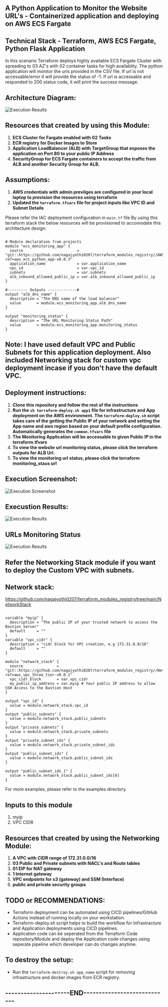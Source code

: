 ## A Python Application to Monitor the Website URL's - Containerized application and deploying on AWS ECS Fargate
## Technical Stack - Terraform, AWS ECS Fargate, Python Flask Application
In this scenario Terraform deploys highly available ECS Fargate Cluster with spreading to 03 AZ's with 02 container tasks for high availablity. The python application will monitor the urls provided in the CSV file. 
If url is not accessable/error it will provide the status of -1. If url is accessable and responded to 200 status code, it will print the success message.

## Architecture Diagram:
![Execution Results](./screenshots/Architecture_diagram.png)

## Resources that created by using this Module:
1) **ECS Cluster for Fargate enabled with 02 Tasks**
2) **ECR registry for Docker Images to Store**
3) **Application LoadBalancer (ALB) with TargetGroup that exposes the application on Port 80 to your public IP Address**
4) **SecurityGroup for ECS Fargate containers to accept the traffic from ALB and another Security Group for ALB.**


## Assumptions:

1) **AWS credentials with admin previlges are configured in your local laptop to provision the resources using terraform**
2) **Updated the `terraform.tfvars` file for project inputs like VPC ID and Subnet Details**

Please refer the IAC deployment configuration in `main.tf` file
By using this terraform stack the below resources will be provisioned to accomodate this architecture design:

```hcl

# Module declaration from projects
module "ecs_monitoring_app" {
  source                        = "git::https://github.com/nagajyothi0207/terraform_modules_registry//AWSECSFargatePythonFlaskApp?ref=aws_ecs_python_app-v0.0.3"
  application_name              = var.application_name
  vpc_id                        = var.vpc_id
  subnets                       = var.subnets
  alb_inbound_allowed_public_ip = var.alb_inbound_allowed_public_ip
}

#--------- Outputs -------------#
output "alb_dns_name" {
  description = "The DNS name of the load balancer"
  value       = module.ecs_monitoring_app.alb_dns_name
}

output "monitoring_status" {
  description = "The URL Monitoring Status Path"
  value       = module.ecs_monitoring_app.monitoring_status
}

```

## Note: I have used default VPC and Public Subnets for this application deployment. Also included Networking stack for custom vpc deployment incase if you don't have the default VPC.

## Deployment instructions:
1) **Clone this repository and follow the rest of the instructions**
2) **Run the `sh terraform-deploy.sh app1` file for infrastructure and App deployment on the AWS environment. The `terraform-deploy.sh` script takes care of the getting the Public IP of your network and setting the App name and aws region based on your default profile configuration. Automatically generates the `common.tfvars` file**
3) **The Monitoring Application will be accessable to given Public IP in the terraform.tfvars**
4) **To view the  website url monitoring status, please click the terraform outputs for ALB Url.**
5) **To view the monitoring url status, please click the terraform monitoring_staus url**

## Execution Screenshot:
![Execution Screenshot](./screenshots/execution_screenshot.png)

## Execustion Results:
![Execution Results](./screenshots/ApplicationWebpage.png)

## URLs Monitoring Status
![Execution Results](./screenshots/URLsMonitoringStatus.png)



## Refer the Networking Stack module if you want to deploy the Custom VPC with subnets.

## Network stack: 
https://github.com/nagajyothi0207/terraform_modules_registry/tree/main/NetworkStack

```hcl

variable "myip" {
  description = "The public IP of your trusted network to access the Bastion Server"
  default     = ""
}
variable "vpc_cidr" {
  description = "cidr block for VPC creation, e.g 172.31.0.0/16"
  default     = ""
}

module "network_stack" {
  source               = "git::https://github.com/nagajyothi0207/terraform_modules_registry//Network_Stack?ref=aws_vpc_three_tier-v0.0.1"
  vpc_cidr_block       = var.vpc_cidr
  my_public_ip_address = var.myip # Your public IP address to allow SSH Access to the Bastion Host
}

output "vpc_id" {
  value = module.network_stack.vpc_id
}
output "public_subnets" {
  value = module.network_stack.public_subnets
}
output "private_subnets" {
  value = module.network_stack.private_subnets
}
output "private_subnet_ids" {
  value = module.network_stack.private_subnet_ids
}
output "public_subnet_ids" {
  value = module.network_stack.public_subnet_ids
}

output "public_subnet_ids_1" {
  value = module.network_stack.public_subnet_ids[0]
}

```

For more examples, please refer to the examples directory.

## Inputs to this module
1. myip
2. VPC CIDR 

## Resources that created by using the Networking Module:
1) **A VPC with CIDR range of 172.31.0.0/16**
2) **03 Public and Private subnets with NACL's and Route tables**
3) **01 EIP for NAT gateway**
4) **1 Internet gateway**
5) **VPC endpoints for s3 (gateway) and SSM (Interface)**
6) **public and private security groups**


## TODO or RECOMMENDATIONS:
* Terraform deployment can be automated using CICD pipelines/GitHub Actions instead of running locally on your workstation.
* Terraform-deploy.sh script helps to build the workflow for Infrastracture and Application deployments using CICD pipelines.
* Application code can be seperated from the Terraform Code repository/Module and deploy the Application code changes  using seperate pipeline which developer can do changes anytime.

## To destroy the setup:
* Run the `terraform-destroy.sh app_name` script for removing infrastructure and docker images from ECR registry.

## ---------------------END----------------------------
